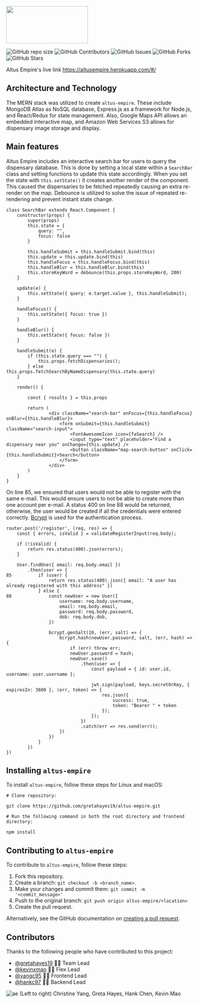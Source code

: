 <img src="https://user-images.githubusercontent.com/72277593/114740576-faa72a00-9d17-11eb-9cc6-b6548c550c6f.png" data-canonical-src="https://gyazo.com/eb5c5741b6a9a16c692170a41a49c858.png" width="220" height="100" />

![GitHub repo size](https://img.shields.io/github/repo-size/gretahayes19/altus-empire)
![GitHub Contributors](https://img.shields.io/github/contributors/gretahayes19/altus-empire)
![GitHub Issues](https://img.shields.io/github/issues/gretahayes19/altus-empire)
![GitHub Forks](https://img.shields.io/github/forks/gretahayes19/altus-empire?style=social)
![GitHub Stars](https://img.shields.io/github/stars/gretahayes19/altus-empire?style=social)


Altus Empire's live link https://altusempire.herokuapp.com/#/


## Architecture and Technology

The MERN stack was utilized to create `altus-empire`. These include MongoDB Atlas as NoSQL database, Express.js as a framework for Node.js, and React/Redux for state management. Also, Google Maps API allows an embedded interactive map, and Amazon Web Services S3 allows for dispensary image storage and display.


## Main features

Altus Empire includes an interactive search bar for users to query the dispensary database. This is done by setting a local state within a `SearchBar` class and setting functions to update this state accordingly.
When you set the state with `this.setState()` it creates another render of the component. This caused the dispensaries to be fetched repeatedly causing an extra re-render on the map. Debounce is utilized to solve the issue of repeated re-rendering and prevent instant state change.

```
class SearchBar extends React.Component {
    constructor(props) {
        super(props)
        this.state = {
            query: "",
            focus: false
        }

        this.handleSubmit = this.handleSubmit.bind(this)
        this.update = this.update.bind(this)
        this.handleFocus = this.handleFocus.bind(this)
        this.handleBlur = this.handleBlur.bind(this)
        this.storeKeyWord = debounce(this.props.storeKeyWord, 200)
    }

    update(e) {
        this.setState({ query: e.target.value }, this.handleSubmit);
    }

    handleFocus() {
        this.setState({ focus: true })
    }

    handleBlur() {
        this.setState({ focus: false })
    }

    handleSubmit(e) {
        if (this.state.query === "") {
            this.props.fetchDispensaries();
        } else this.props.fetchSearchByNameDispensary(this.state.query)
    }

    render() {

        const { results } = this.props

        return (
                <div className="search-bar" onFocus={this.handleFocus} onBlur={this.handleBlur}>
                    <form onSubmit={this.handleSubmit} className="search-input">
                        <FontAwesomeIcon icon={faSearch} />
                        <input type="text" placeholder="Find a dispensary near you" onChange={this.update} />
                        <button className="map-search-button" onClick={this.handleSubmit}>Search</button>
                    </form>
                </div>
        )
    }
}
```

On line 85, we ensured that users would not be able to register with the same e-mail. This would ensure users to not be able to create more than one account per e-mail. A status 400 on line 88 would be returned, otherwise, the user would be created if all the credentials were entered correctly. [Bcrypt](https://www.npmjs.com/package/bcrypt) is used for the authentication process.
```
router.post('/register', (req, res) => {
    const { errors, isValid } = validateRegisterInput(req.body);
    
    if (!isValid) {
        return res.status(400).json(errors);
    }
    
    User.findOne({ email: req.body.email })
        .then(user => {
85          if (user) {
                return res.status(400).json({ email: "A user has already registered with this address" })
            } else {
88              const newUser = new User({
                    username: req.body.username,
                    email: req.body.email,
                    password: req.body.password,
                    dob: req.body.dob,
                })

                bcrypt.genSalt(10, (err, salt) => {
                    bcrypt.hash(newUser.password, salt, (err, hash) => {
                        if (err) throw err;
                        newUser.password = hash;
                        newUser.save()
                            .then(user => {
                                const payload = { id: user.id, username: user.username };

                                jwt.sign(payload, keys.secretOrKey, { expiresIn: 3600 }, (err, token) => {
                                    res.json({
                                        success: true,
                                        token: "Bearer " + token
                                    });
                                });
                            })
                            .catch(err => res.send(err));
                    })
                })
            }
        })
})
```

## Installing `altus-empire`

To install `altus-empire`, follow these steps for Linux and macOS:
```
# Clone repository:

git clone https://github.com/gretahayes19/altus-empire.git

# Run the following command in both the root directory and frontend directory:

npm install 
```


## Contributing to `altus-empire`
<!--- If your README is long or you have some specific process or steps you want contributors to follow, consider creating a separate CONTRIBUTING.md file--->
To contribute to `altus-empire`, follow these steps:

1. Fork this repository.
2. Create a branch: `git checkout -b <branch_name>`.
3. Make your changes and commit them: `git commit -m '<commit_message>'`
4. Push to the original branch: `git push origin altus-empire/<location>`
5. Create the pull request.

Alternatively, see the GitHub documentation on [creating a pull request](https://help.github.com/en/github/collaborating-with-issues-and-pull-requests/creating-a-pull-request).


## Contributors

Thanks to the following people who have contributed to this project:

* [@gretahayes19](https://github.com/gretahayes19) 📖🐛 Team Lead
* [@kevinxmao](https://github.com/kevinxmao) 📖🐛 Flex Lead
* [@yangc95](https://github.com/yangc95) 📖🐛 Frontend Lead
* [@hankc97](https://github.com/hankc97) 📖🐛 Backend Lead

![ae](https://user-images.githubusercontent.com/72277593/114893587-d7de4980-9ddb-11eb-95da-425e6bbf7243.jpg)
(Left to right) Christine Yang, Greta Hayes, Hank Chen, Kevin Mao

